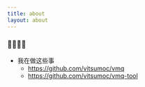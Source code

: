 ```yaml
---
title: about
layout: about
---
```


### 👋👋👋👋

- 我在做这些事
  - https://github.com/vitsumoc/vmq
  - https://github.com/vitsumoc/vmq-tool